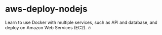# aws-deploy-nodejs
Learn to use Docker with multiple services, such as API and database, and deploy on Amazon Web Services (EC2). 🔥
